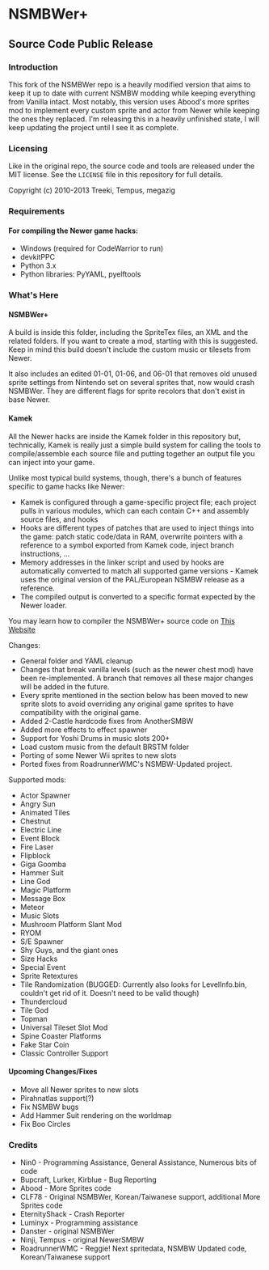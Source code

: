 # NSMBWer+
## Source Code Public Release

### Introduction

This fork of the NSMBWer repo is a heavily modified version that aims to keep it up to date with current NSMBW modding while keeping everything from Vanilla intact.
Most notably, this version uses Abood's more sprites mod to implement every custom sprite and actor from Newer while keeping the ones they replaced.
I'm releasing this in a heavily unfinished state, I will keep updating the project until I see it as complete.

### Licensing

Like in the original repo, the source code and tools are released under the MIT license.
See the `LICENSE` file in this repository for full details.

Copyright (c) 2010-2013 Treeki, Tempus, megazig

### Requirements

#### For compiling the Newer game hacks:

- Windows (required for CodeWarrior to run)
- devkitPPC
- Python 3.x
- Python libraries: PyYAML, pyelftools

### What's Here

#### NSMBWer+
A build is inside this folder, including the SpriteTex files, an XML and the related folders. If you
want to create a mod, starting with this is suggested. Keep in mind this build doesn't include the
custom music or tilesets from Newer.

It also includes an edited 01-01, 01-06, and 06-01 that removes old unused sprite settings from Nintendo set
on several sprites that, now would crash NSMBWer. They are different flags for sprite recolors
that don't exist in base Newer.

#### Kamek

All the Newer hacks are inside the Kamek folder in this repository but, technically, Kamek is
really just a simple build system for calling the tools to compile/assemble
each source file and putting together an output file you can inject into your
game.

Unlike most typical build systems, though, there's a bunch of features
specific to game hacks like Newer:

- Kamek is configured through a game-specific project file; each project
  pulls in various modules, which can each contain C++ and assembly source
  files, and hooks
- Hooks are different types of patches that are used to inject things into the
  game: patch static code/data in RAM, overwrite pointers with a reference to
  a symbol exported from Kamek code, inject branch instructions, ...
- Memory addresses in the linker script and used by hooks are automatically
  converted to match all supported game versions - Kamek uses the original
  version of the PAL/European NSMBW release as a reference.
- The compiled output is converted to a specific format expected by the
  Newer loader.

You may learn how to compiler the NSMBWer+ source code on [This Website][horizoncodesetup]

Changes:
* General folder and YAML cleanup
* Changes that break vanilla levels (such as the newer chest mod) have been re-implemented. A branch that removes all these major changes will be added in the future.
* Every sprite mentioned in the section below has been moved to new sprite slots to avoid overriding any original game sprites to have compatibility with the original game.
* Added 2-Castle hardcode fixes from AnotherSMBW
* Added more effects to effect spawner
* Support for Yoshi Drums in music slots 200+
* Load custom music from the default BRSTM folder
* Porting of some Newer Wii sprites to new slots
* Ported fixes from RoadrunnerWMC's NSMBW-Updated project.

Supported mods:
* Actor Spawner
* Angry Sun
* Animated Tiles
* Chestnut
* Electric Line
* Event Block
* Fire Laser
* Flipblock
* Giga Goomba
* Hammer Suit
* Line God
* Magic Platform
* Message Box
* Meteor
* Music Slots
* Mushroom Platform Slant Mod
* RYOM
* S/E Spawner
* Shy Guys, and the giant ones
* Size Hacks
* Special Event
* Sprite Retextures
* Tile Randomization (BUGGED: Currently also looks for LevelInfo.bin, couldn't get rid of it. Doesn't need to be valid though)
* Thundercloud
* Tile God
* Topman
* Universal Tileset Slot Mod
* Spine Coaster Platforms
* Fake Star Coin
* Classic Controller Support

#### Upcoming Changes/Fixes
* Move all Newer sprites to new slots
* Pirahnatlas support(?)
* Fix NSMBW bugs
* Add Hammer Suit rendering on the worldmap
* Fix Boo Circles

### Credits
* Nin0 - Programming Assistance, General Assistance, Numerous bits of code
* Bupcraft, Lurker, Kirblue - Bug Reporting
* Abood - More Sprites code
* CLF78 - Original NSMBWer, Korean/Taiwanese support, additional More Sprites code
* EternityShack - Crash Reporter
* Luminyx - Programming assistance
* Danster - original NSMBWer
* Ninji, Tempus - original NewerSMBW
* RoadrunnerWMC - Reggie! Next spritedata, NSMBW Updated code, Korean/Taiwanese support

[horizoncodesetup]:
https://horizon.miraheze.org/wiki/Setting_Up_and_Compiling_the_Newer_Sources#Windows_(Newer_Super_Mario_All-Stars_Revived_and_NSMBWer_only)
